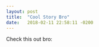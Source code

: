 ```yaml
---
layout: post
title:  "Cool Story Bro"
date:   2018-02-11 22:58:11 -0200
---
```


Check this out bro: 